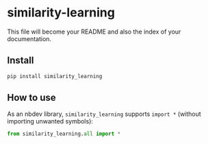 similarity-learning
================

<!-- WARNING: THIS FILE WAS AUTOGENERATED! DO NOT EDIT! -->

This file will become your README and also the index of your
documentation.

## Install

``` sh
pip install similarity_learning
```

## How to use

As an nbdev library, `similarity_learning` supports `import *` (without
importing unwanted symbols):

``` python
from similarity_learning.all import *
```
